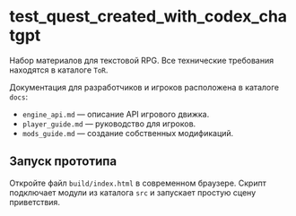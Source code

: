 # test_quest_created_with_codex_chatgpt

Набор материалов для текстовой RPG. Все технические требования находятся в каталоге `ToR`.

Документация для разработчиков и игроков расположена в каталоге `docs`:
- `engine_api.md` — описание API игрового движка.
- `player_guide.md` — руководство для игроков.
- `mods_guide.md` — создание собственных модификаций.

## Запуск прототипа

Откройте файл `build/index.html` в современном браузере. Скрипт подключает модули из каталога `src` и запускает простую сцену приветствия.
